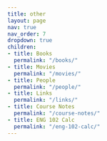 ```yaml
---
title: other
layout: page
nav: true
nav_order: 7
dropdown: true
children:
- title: Books
  permalink: "/books/"
- title: Movies
  permalink: "/movies/"
- title: People
  permalink: "/people/"
- title: Links
  permalink: "/links/"
- title: Course Notes
  permalink: "/course-notes/"
- title: ENG 102 Calc
  permalink: "/eng-102-calc/"
---
```


